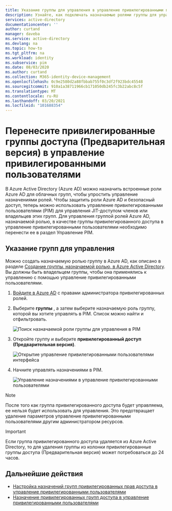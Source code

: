 ```yaml
---
title: Указание группы для управления в управление привилегированными пользователями Azure AD | Документация Майкрософт
description: Узнайте, как подключать назначаемые ролями группы для управления привилегированными группами доступа в управление привилегированными пользователями (PIM).
services: active-directory
documentationcenter: ''
author: curtand
manager: daveba
ms.service: active-directory
ms.devlang: na
ms.topic: how-to
ms.tgt_pltfrm: na
ms.workload: identity
ms.subservice: pim
ms.date: 08/03/2020
ms.author: curtand
ms.collection: M365-identity-device-management
ms.openlocfilehash: 0c9e2580d2a88fbbab755f0c3df2f923bdc45548
ms.sourcegitcommit: 910a1a38711966cb171050db245fc3b22abc8c5f
ms.translationtype: MT
ms.contentlocale: ru-RU
ms.lasthandoff: 03/20/2021
ms.locfileid: "101688354"
---
```

# <a name="bring-privileged-access-groups-preview-into-privileged-identity-management"></a>Перенесите привилегированные группы доступа (Предварительная версия) в управление привилегированными пользователями

В Azure Active Directory (Azure AD) можно назначить встроенные роли Azure AD для облачных групп, чтобы упростить управление назначениями ролей. Чтобы защитить роли Azure AD и безопасный доступ, теперь можно использовать управление привилегированными пользователями (PIM) для управления JIT-доступом членов или владельцев этих групп. Для управления группой ролей Azure AD, назначаемой ролью, в качестве группы привилегированного доступа в управление привилегированными пользователями необходимо перенести ее в раздел Управление PIM.

## <a name="identify-groups-to-manage"></a>Указание групп для управления

Можно создать назначаемую ролью группу в Azure AD, как описано в разделе [Создание группы, назначаемой ролью, в Azure Active Directory](../roles/groups-create-eligible.md). Вы должны быть владельцем группы, чтобы она применялись к управлению с помощью управление привилегированными пользователями.

1. [Войдите в Azure AD](https://aad.portal.azure.com) с правами администратора привилегированных ролей.
1. Выберите **группы** , а затем выберите назначаемую роль группу, которой вы хотите управлять в PIM. Список можно найти и отфильтровать.

    ![Поиск назначаемой роли группы для управления в PIM](./media/groups-discover-groups/groups-list-in-azure-ad.png)

1. Откройте группу и выберите **привилегированный доступ (Предварительная версия)**.

    ![Открытие управление привилегированными пользователями интерфейса](./media/groups-discover-groups/groups-discover-groups.png)

1. Начните управлять назначениями в PIM.

    ![Управление назначениями в управление привилегированными пользователями](./media/groups-discover-groups/groups-bring-under-management.png)

> [!NOTE]
> После того как группа привилегированного доступа будет управляема, ее нельзя будет использовать для управления. Это предотвращает удаление параметров управление привилегированными пользователями другим администратором ресурсов.
>

> [!IMPORTANT]
> Если группа привилегированного доступа удаляется из Azure Active Directory, то для удаления группы из колонки привилегированные группы доступа (Предварительная версия) может потребоваться до 24 часов. 
>


## <a name="next-steps"></a>Дальнейшие действия

- [Настройка назначений групп привилегированных прав доступа в управление привилегированными пользователями](pim-resource-roles-configure-role-settings.md)
- [Назначение привилегированных групп доступа в управление привилегированными пользователями](pim-resource-roles-assign-roles.md)
